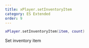```yaml
---
title: xPlayer.setInventoryItem
category: ES Extended
order: 9
---
```


```lua
xPlayer.setInventoryItem(item, count)
```

Set inventory item
